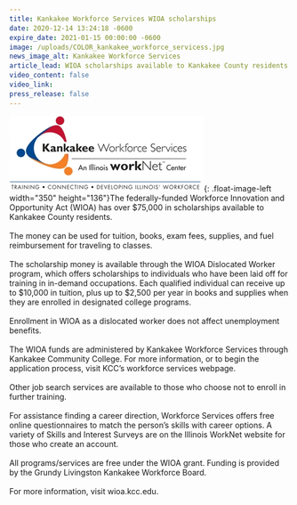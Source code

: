 ```yaml
---
title: Kankakee Workforce Services WIOA scholarships
date: 2020-12-14 13:24:18 -0600
expire_date: 2021-01-15 00:00:00 -0600
image: /uploads/COLOR_kankakee_workforce_servicess.jpg
news_image_alt: Kankakee Workforce Services
article_lead: WIOA scholarships available to Kankakee County residents.
video_content: false
video_link:
press_release: false
---
```


![](/uploads/COLOR_kankakee_workforce_servicess.jpg){: .float-image-left width="350" height="136"}The federally-funded Workforce Innovation and Opportunity Act (WIOA) has over $75,000 in scholarships available to Kankakee County residents.<br><br>The money can be used for tuition, books, exam fees, supplies, and fuel reimbursement for traveling to classes.&nbsp;<br><br>The scholarship money is available through the WIOA Dislocated Worker program, which offers scholarships to individuals who have been laid off for training in in-demand occupations. Each qualified individual can receive up to $10,000 in tuition, plus up to $2,500 per year in books and supplies when they are enrolled in designated college programs.<br><br>Enrollment in WIOA as a dislocated worker does not affect unemployment benefits.<br><br>The WIOA funds are administered by Kankakee Workforce Services through Kankakee Community College. For more information, or to begin the application process, visit KCC’s workforce services webpage.<br><br>Other job search services are available to those who choose not to enroll in further training.<br><br>For assistance finding a career direction, Workforce Services offers free online questionnaires to match the person’s skills with career options. A variety of Skills and Interest Surveys are on the Illinois WorkNet website for those who create an account.<br><br>All programs/services are free under the WIOA grant. Funding is provided by the Grundy Livingston Kankakee Workforce Board.&nbsp;<br><br>For more information, visit wioa.kcc.edu.<br>&nbsp;
